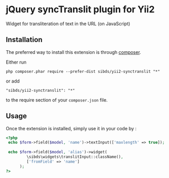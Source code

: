jQuery syncTranslit plugin for Yii2
===================================
Widget for transliteration of text in the URL (on JavaScript)

Installation
------------

The preferred way to install this extension is through [composer](http://getcomposer.org/download/).

Either run

```
php composer.phar require --prefer-dist sibds/yii2-synctranslit "*"
```

or add

```
"sibds/yii2-synctranslit": "*"
```

to the require section of your `composer.json` file.


Usage
-----

Once the extension is installed, simply use it in your code by  :

```php
<?php
 echo $form->field($model, 'name')->textInput(['maxlength' => true]);
 
 echo $form->field($model, 'alias')->widget(
         \sibds\widgets\translitInput::className(), 
         ['fromField' => 'name']
      );
?>
```
